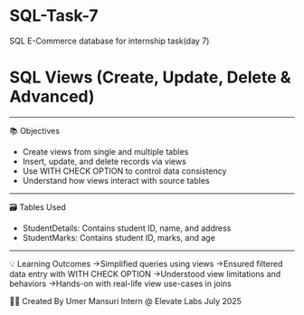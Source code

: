 # SQL-Task-7
SQL E-Commerce database for internship task(day 7)
 
# SQL Views (Create, Update, Delete & Advanced)

---

 📚 Objectives

- Create views from single and multiple tables  
- Insert, update, and delete records via views  
- Use WITH CHECK OPTION to control data consistency  
- Understand how views interact with source tables

---

 🗃️ Tables Used

- StudentDetails: Contains student ID, name, and address  
- StudentMarks: Contains student ID, marks, and age


---
💡 Learning Outcomes
   ->Simplified queries using views
   ->Ensured filtered data entry with WITH CHECK OPTION
   ->Understood view limitations and behaviors
   ->Hands-on with real-life view use-cases in joins

👨‍💻 Created By
Umer Mansuri
Intern @ Elevate Labs
July 2025


